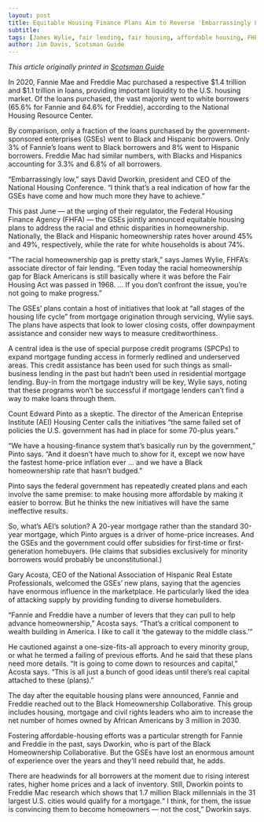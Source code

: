 ```yaml
---
layout: post
title: Equitable Housing Finance Plans Aim to Reverse 'Embarrassingly Low' Numbers
subtitle:
tags: [James Wylie, fair lending, fair housing, affordable housing, FHFA, GSEs]
author: Jim Davis, Scotsman Guide
---
```


_This article originally printed in [Scotsman Guide](https://www.scotsmanguide.com/residential/equitable-housing-plans-aim-to-reverse-embarrassingly-low-numbers/)_

In 2020, Fannie Mae and Freddie Mac purchased a respective $1.4 trillion and $1.1 trillion in loans, providing important liquidity to the U.S. housing market. Of the loans purchased, the vast majority went to white borrowers (65.6% for Fannie and 64.6% for Freddie), according to the National Housing Resource Center.  

By comparison, only a fraction of the loans purchased by the government-sponsored enterprises (GSEs) went to Black and Hispanic borrowers. Only 3% of Fannie’s loans went to Black borrowers and 8% went to Hispanic borrowers. Freddie Mac had similar numbers, with Blacks and Hispanics accounting for 3.3% and 6.8% of all borrowers.  

“Embarrassingly low,” says David Dworkin, president and CEO of the National Housing Conference. “I think that’s a real indication of how far the GSEs have come and how much more they have to achieve.”  

This past June — at the urging of their regulator, the Federal Housing Finance Agency (FHFA) — the GSEs jointly announced equitable housing plans to address the racial and ethnic disparities in homeownership. Nationally, the Black and Hispanic homeownership rates hover around 45% and 49%, respectively, while the rate for white households is about 74%.  

“The racial homeownership gap is pretty stark,” says James Wylie, FHFA’s associate director of fair lending. “Even today the racial homeownership gap for Black Americans is still basically where it was before the Fair Housing Act was passed in 1968. … If you don’t confront the issue, you’re not going to make progress.”  

The GSEs’ plans contain a host of initiatives that look at “all stages of the housing life cycle” from mortgage origination through servicing, Wylie says. The plans have aspects that look to lower closing costs, offer downpayment assistance and consider new ways to measure creditworthiness.  

A central idea is the use of special purpose credit programs (SPCPs) to expand mortgage funding access in formerly redlined and underserved areas. This credit assistance has been used for such things as small-business lending in the past but hadn’t been used in residential mortgage lending. Buy-in from the mortgage industry will be key, Wylie says, noting that these programs won’t be successful if mortgage lenders can’t find a way to make loans through them.  

Count Edward Pinto as a skeptic. The director of the American Enteprise Institute (AEI) Housing Center calls the initiatives “the same failed set of policies the U.S. government has had in place for some 70-plus years.”  

“We have a housing-finance system that’s basically run by the government,” Pinto says. “And it doesn’t have much to show for it, except we now have the fastest home-price inflation ever … and we have a Black homeownership rate that hasn’t budged.”  

Pinto says the federal government has repeatedly created plans and each involve the same premise: to make housing more affordable by making it easier to borrow. But he thinks the new initiatives will have the same ineffective results.  

So, what’s AEI’s solution? A 20-year mortgage rather than the standard 30-year mortgage, which Pinto argues is a driver of home-price increases. And the GSEs and the government could offer subsidies for first-time or first-generation homebuyers. (He claims that subsidies exclusively for minority borrowers would probably be unconstitutional.)  

Gary Acosta, CEO of the National Association of Hispanic Real Estate Professionals, welcomed the GSEs’ new plans, saying that the agencies have enormous influence in the marketplace. He particularly liked the idea of attacking supply by providing funding to diverse homebuilders.  

“Fannie and Freddie have a number of levers that they can pull to help advance homeownership,” Acosta says. “That’s a critical component to wealth building in America. I like to call it ‘the gateway to the middle class.’”  

He cautioned against a one-size-fits-all approach to every minority group, or what he termed a failing of previous efforts. And he said that these plans need more details. “It is going to come down to resources and capital,” Acosta says. “This is all just a bunch of good ideas until there’s real capital attached to these (plans).”  

The day after the equitable housing plans were announced, Fannie and Freddie reached out to the Black Homeownership Collaborative. This group includes housing, mortgage and civil rights leaders who aim to increase the net number of homes owned by African Americans by 3 million in 2030.  

Fostering affordable-housing efforts was a particular strength for Fannie and Freddie in the past, says Dworkin, who is part of the Black Homeownership Collaborative. But the GSEs have lost an enormous amount of experience over the years and they’ll need rebuild that, he adds.  

There are headwinds for all borrowers at the moment due to rising interest rates, higher home prices and a lack of inventory. Still, Dworkin points to Freddie Mac research which shows that 1.7 million Black millennials in the 31 largest U.S. cities would qualify for a mortgage.“ I think, for them, the issue is convincing them to become homeowners — not the cost,” Dworkin says.
